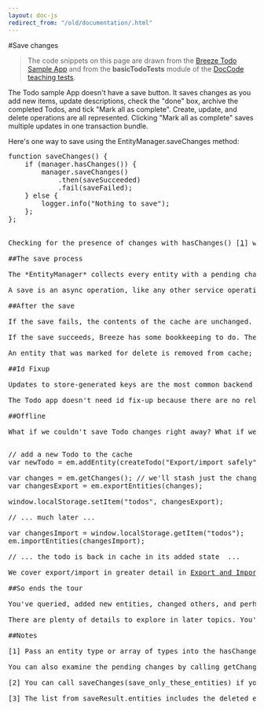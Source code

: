 ```yaml
---
layout: doc-js
redirect_from: "/old/documentation/.html"
---
```

#Save changes

> The code snippets on this page are drawn from the <a href="/samples/todo">Breeze Todo Sample App</a> and from the **basicTodoTests** module of the <a href="/samples/doccode">DocCode teaching tests</a>.

The Todo sample App doesn't have a save button. It saves changes as you add new items, update descriptions, check the "done" box, archive the completed Todos, and tick "Mark all as complete". Create, update, and delete operations are all represented. Clicking "Mark all as complete" saves multiple updates in one transaction bundle.

Here's one way to save using the <span class="codeword">EntityManager.saveChanges</span> method:


<pre class="brush:jscript;">
function saveChanges() {
    if (manager.hasChanges()) {
        manager.saveChanges()
            .then(saveSucceeded)
            .fail(saveFailed);
    } else {
        logger.info("Nothing to save");
    };
};


Checking for the presence of changes with <span class="codeword">hasChanges()</span> [<a href="#note 1">1</a>] was optional; Breeze won't try to save if there is nothing to save. In this case, the author wants the user to see that there were no changes so he logs that fact and only calls <span class="codeword">manager.saveChanges()</span> when necessary.

##The save process

The *EntityManager* collects every entity with a pending change into a change-set. Then it validates the entities in that change-set, invoking each entity's property- and entity-level validation rules, adding and removing errors from each entity's <span class="codeword">validationErrorsCollection</span>. The save fails if any entity in the bundle has errors. If they are all error-free, the manager sends the change-set in the body of a single POST request to the persistence service [<a href="#note 2">2</a>].

A save is an async operation, like any other service operation, so the method returns a promise - a promise to report the outcome of the save.  The Todo app releases the UI immediately, enabling the user to keep working unblocked. When the save result arrives from the service, the app reports success or failure with its logger.

##After the save

If the save fails, the contents of the cache are unchanged. The entities with pending changes remain in their changed state. The app should analyze the <span class="codeword">saveResult.error</span> to determine the appropriate recovery or shutdown steps.

If the save succeeds, Breeze has some bookkeeping to do. The service sent the saved entities back to Breeze; the list is available from the  <span class="codeword">saveResult.entities</span>[<a href="#note 3">3</a>]. They may contain changes that are news to the client, changes made by something in the backend.  Breeze merges these changes back into the cache.

An entity that was marked for delete is removed from cache; its <span class="codeword">entityState</span> becomes "Detached". The <span class="codeword">entityState</span> of new and modified entities becomes "Unchanged".

##Id Fixup

Updates to store-generated keys are the most common backend changes. A new Todo.Id() was assigned a temporary id such as (-1) while it was in cache before save.  During the save, the database assigned it a permanent id, say (42). The Breeze *EntityManager* detects this and updates its cache key map accordingly. Then it visits every other entity in cache that might have had a reference to (-1) and replaces that value with (42) in a process called "*id fix-up*".

The Todo app doesn't need id fix-up because there are no relationships among entities in this model. But if we were saving a new *Order* and its *OrderDetails*, Breeze would replace all of the <span class="codeword">OrderDetail.OrderID</span> values with the new <span class="codeword">Order.OrderID</span>; for example, their (-1) values would be updated to (42).

##Offline

What if we couldn't save Todo changes right away? What if we couldn't rely on a fast, continuous connection to the server? We'd like to stash the cache contents to local storage. Breeze can smooth that process for you with its EntityManager export/import facilities. Here's an extract from a test in the **basicTodoTests **module.

<pre class="brush:jscript;">
// add a new Todo to the cache
var newTodo = em.addEntity(createTodo("Export/import safely"));

var changes = em.getChanges(); // we'll stash just the changes
var changesExport = em.exportEntities(changes);

window.localStorage.setItem("todos", changesExport);

// ... much later ...

var changesImport = window.localStorage.getItem("todos");
em.importEntities(changesImport);

// ... the todo is back in cache in its added state  ...

We cover export/import in greater detail in <a href="http://www.breezejs.com/documentation/exportimport">Export and Import Entities</a>.

##So ends the tour

You've queried, added new entities, changed others, and perhaps deleted one or two. You've saved your changes to the server. Those are the basics of data management in any application ... and now you've run that lap with Breeze.

There are plenty of details to explore in later topics. You'll likely dig deeper as you encounter more challenging scenarios. But now, you're properly equipped to get started building a Breeze app. What's stopping you? Get going! Have fun! And please stay in touch.

##Notes

<a name="note 1"></a>[1] Pass an entity type or array of types into the <span class="codeword">hasChanges()</span> function if you want to know about changes to those types specifically.

You can also examine the pending changes by calling <span class="codeword">getChanges()</span>.

<a name="note 2"></a>[2] You can call <span class="codeword">saveChanges(save_only_these_entities)</span> if you want to cherry pick entities to save. If the list includes unchanged entities, Breeze won't bother saving them. We advise against using this option because it's easy to save one entity while neglecting an important dependent entity. For example, you probably don't want to save a new OrderDetail without saving its parent new Order. It is your application; use the power wisely.

<a name="note 3"></a>[3] The list from <span class="codeword">saveResult.entities</span> includes the deleted entities that are no longer in cache.
